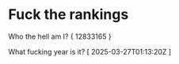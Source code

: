 # Fuck the rankings

Who the hell am I?
{ 12833165 }

What fucking year is it?
[ 2025-03-27T01:13:20Z ]
